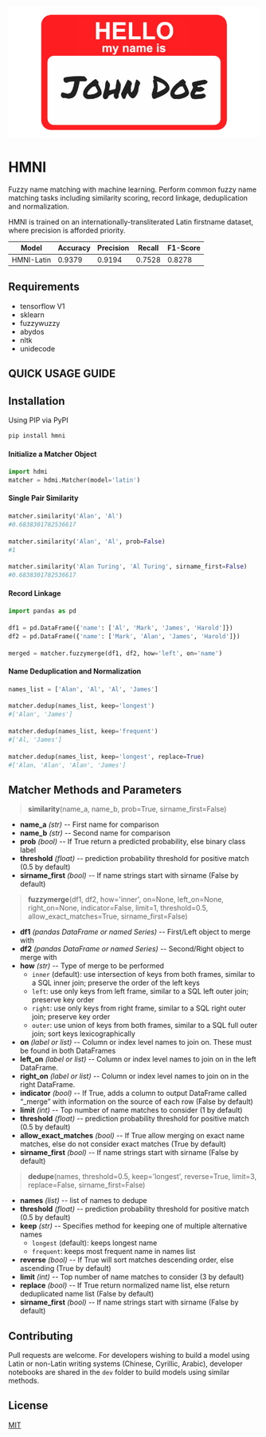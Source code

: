 <p align="center">
  <img src="https://github.com/Christopher-Thornton/hmni/blob/master/nametag.png?raw=true" alt="logo" />
</p>

# HMNI
Fuzzy name matching with machine learning. Perform common fuzzy name matching tasks including similarity scoring, record linkage, deduplication and normalization.

HMNI is trained on an internationally-transliterated Latin firstname dataset, where precision is afforded priority.

|    Model    |  Accuracy | Precision |   Recall  |  F1-Score |
|-------------|-----------|-----------|-----------|-----------|
| HMNI-Latin  | 0.9379    | 0.9194    | 0.7528    | 0.8278    |

## Requirements
-  tensorflow V1
-  sklearn
-  fuzzywuzzy
-  abydos
-  nltk
-  unidecode

## QUICK USAGE GUIDE
## Installation
Using PIP via PyPI
```bash
pip install hmni
```
#### Initialize a Matcher Object
```python
import hdmi
matcher = hdmi.Matcher(model='latin')
```
#### Single Pair Similarity
```python
matcher.similarity('Alan', 'Al')
#0.6838301782536617

matcher.similarity('Alan', 'Al', prob=False)
#1

matcher.similarity('Alan Turing', 'Al Turing', sirname_first=False)
#0.6838301782536617
```
#### Record Linkage
```python
import pandas as pd

df1 = pd.DataFrame({'name': ['Al', 'Mark', 'James', 'Harold']})
df2 = pd.DataFrame({'name': ['Mark', 'Alan', 'James', 'Harold']})

merged = matcher.fuzzymerge(df1, df2, how='left', on='name')
```
#### Name Deduplication and Normalization
```python
names_list = ['Alan', 'Al', 'Al', 'James']

matcher.dedup(names_list, keep='longest')
#['Alan', 'James']

matcher.dedup(names_list, keep='frequent')
#['Al, 'James']

matcher.dedup(names_list, keep='longest', replace=True)
#['Alan, 'Alan', 'Alan', 'James']
```
## Matcher Methods and Parameters
> **similarity**(name_a, name_b, prob=True, sirname_first=False)
* **name_a** *(str)* -- First name for comparison
* **name_b** *(str)* -- Second name for comparison
* **prob** *(bool)* -- If True return a predicted probability, else binary class label
* **threshold** *(float)* -- prediction probability threshold for positive match (0.5 by default)
* **sirname_first** *(bool)* -- If name strings start with sirname (False by default)

> **fuzzymerge**(df1, df2, how='inner', on=None, left_on=None, right_on=None, indicator=False, limit=1, threshold=0.5, allow_exact_matches=True, sirname_first=False)
* **df1** *(pandas DataFrame or named Series)* -- First/Left object to merge with
* **df2** *(pandas DataFrame or named Series)* -- Second/Right object to merge with
* **how** *(str)* -- Type of merge to be performed
    * `inner` (default): use intersection of keys from both frames, similar to a SQL inner join; preserve the order of the left keys
    * `left`: use only keys from left frame, similar to a SQL left outer join; preserve key order
    * `right`: use only keys from right frame, similar to a SQL right outer join; preserve key order
    * `outer`: use union of keys from both frames, similar to a SQL full outer join; sort keys lexicographically
* **on** *(label or list)* -- Column or index level names to join on. These must be found in both DataFrames
* **left_on** *(label or list)* -- Column or index level names to join on in the left DataFrame.
* **right_on** *(label or list)* -- Column or index level names to join on in the right DataFrame.
* **indicator** *(bool)* -- If True, adds a column to output DataFrame called “_merge” with information on the source of each row (False by default)
* **limit** *(int)* -- Top number of name matches to consider (1 by default)     
* **threshold** *(float)* -- prediction probability threshold for positive match (0.5 by default)       
* **allow_exact_matches** *(bool)* -- If True allow merging on exact name matches, else do not consider exact matches (True by default)
* **sirname_first** *(bool)* -- If name strings start with sirname (False by default)

> **dedupe**(names, threshold=0.5, keep='longest', reverse=True, limit=3, replace=False, sirname_first=False)
* **names** *(list)* -- list of names to dedupe
* **threshold** *(float)* -- prediction probability threshold for positive match (0.5 by default)
* **keep** *(str)* -- Specifies method for keeping one of multiple alternative names 
    * `longest` (default): keeps longest name
    * `frequent`: keeps most frequent name in names list
* **reverse** *(bool)* -- If True will sort matches descending order, else ascending (True by default)
* **limit** *(int)* -- Top number of name matches to consider (3 by default)
* **replace** *(bool)* -- If True return normalized name list, else return deduplicated name list (False by default) 
* **sirname_first** *(bool)* -- If name strings start with sirname (False by default)

## Contributing
Pull requests are welcome. 
For developers wishing to build a model using Latin or non-Latin writing systems (Chinese, Cyrillic, Arabic), 
developer notebooks are shared in the `dev` folder to build models using similar methods. 

## License
[MIT](https://choosealicense.com/licenses/mit/)
